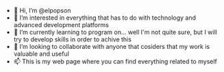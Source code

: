- 👋 Hi, I’m @elpopson
- 👀 I’m interested in everything that has to do with technology and advanced development platforms
- 🌱 I’m currently learning to program on... well I'm not quite sure, but I will try to develop skills in order to achive this
- 💞️ I’m looking to collaborate with anyone that cosiders that my work is valuable and useful
- 📫 This is my web page where you can find everything related to myself

<!---
elpopson/elpopson is a ✨ special ✨ repository because its `README.md` (this file) appears on your GitHub profile.
You can click the Preview link to take a look at your changes.
--->

